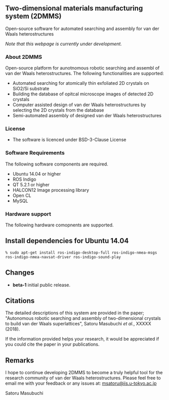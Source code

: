 ## Two-dimensional materials manufacturing system (2DMMS)
Open-source software for automated searching and assembly for van der Waals heterostructures

*Note that this webpage is currently under development.*

### About 2DMMS
Open-source platform for aunotnomous robotic searching and assembl of van der Waals heterostructures. The following functionalities are supported:

* Automated searching for atomically thin exfoliated 2D crystals on SiO2/Si substrate
* Building the database of opitcal microscope images of detected 2D crystals
* Computer assisted design of van der Waals heterostructures by selecting the 2D crystals from the database
* Semi-automated assembly of designed van der Waals heterostructures

### License
* The software is licenced under BSD-3-Clause License

### Software Requirements
The following software components are required.
* Ubuntu 14.04 or higher
* ROS Indigo
* QT 5.2.1 or higher
* HALCON12 Image processing library
* Open CL
* MySQL

### Hardware support
The following hardware comopnents are supported.

## Install dependencies for Ubuntu 14.04
`% sudo apt-get install ros-indigo-desktop-full ros-indigo-nmea-msgs ros-indigo-nmea-navsat-driver ros-indigo-sound-play`

## Changes
* **beta-1** initial public release.

## Citations
The detailed descriptions of this system are provided in the paper; "Autonomous robotic searching and assembly of two-dimensional crystals to build van der Waals superlattices", Satoru Masubuchi *et al.*, XXXXX (2018). 

If the information provided helps your research, it would be appreciated if you could cite the paper in your publications. 

## Remarks
I hope to continue developing 2DMMS to become a truly helpful tool for the research community of van der Waals heterostructures. Please feel free to email me with your feedback or any issues at: msatoru@iis.u-tokyo.ac.jp

Satoru Masubuchi
